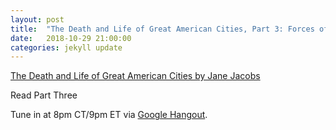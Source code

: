 ```yaml
---
layout: post
title:  "The Death and Life of Great American Cities, Part 3: Forces of Decline and Regulation"
date:   2018-10-29 21:00:00
categories: jekyll update
---
```


[The Death and Life of Great American Cities by Jane Jacobs](http://www.petkovstudio.com/bg/wp-content/uploads/2017/03/The-Death-and-Life-of-Great-American-Cities_Jane-Jacobs-Complete-book.pdf) 

Read Part Three

Tune in at 8pm CT/9pm ET via [Google Hangout](https://calendar.google.com/event?action=TEMPLATE&tmeid=NjAwa3M4YnE3bjZjZnFla2QzYTVxdXRuZ2Mgd2lsbGlhbXMucmViZWNjYUBt&tmsrc=williams.rebecca%40gmail.com).

